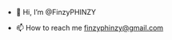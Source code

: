 - 👋 Hi, I’m @FinzyPHINZY

- 📫 How to reach me finzyphinzy@gmail.com

<!---
FinzyPHINZY/FinzyPHINZY is a ✨ special ✨ repository because its `README.md` (this file) appears on your GitHub profile.
You can click the Preview link to take a look at your changes.
--->
